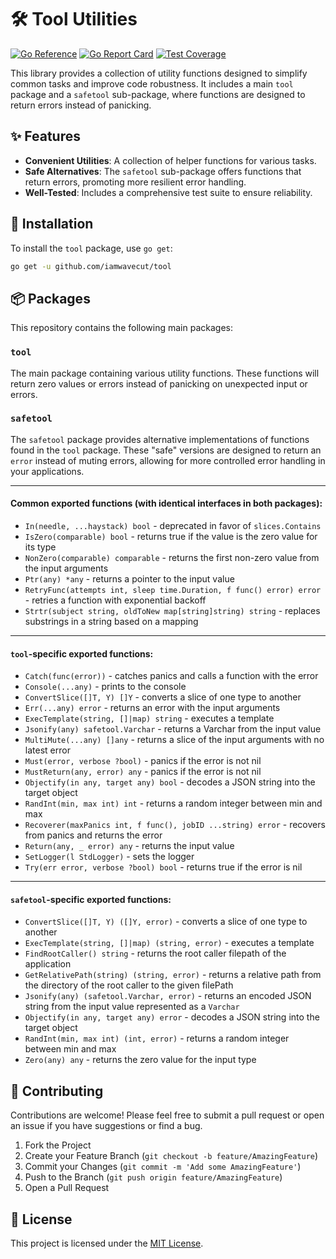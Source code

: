 # 🛠️ Tool Utilities

[![Go Reference](https://pkg.go.dev/badge/github.com/iamwavecut/tool.svg)](https://pkg.go.dev/github.com/iamwavecut/tool)
[![Go Report Card](https://goreportcard.com/badge/github.com/iamwavecut/tool)](https://goreportcard.com/report/github.com/iamwavecut/tool)
[![Test Coverage](https://img.shields.io/badge/coverage-TBD-lightgrey)](https://goreportcard.com/report/github.com/iamwavecut/tool) 

This library provides a collection of utility functions designed to simplify common tasks and improve code robustness. It includes a main `tool` package and a `safetool` sub-package, where functions are designed to return errors instead of panicking.

## ✨ Features

-   **Convenient Utilities**: A collection of helper functions for various tasks.
-   **Safe Alternatives**: The `safetool` sub-package offers functions that return errors, promoting more resilient error handling.
-   **Well-Tested**: Includes a comprehensive test suite to ensure reliability.

## 🚀 Installation

To install the `tool` package, use `go get`:

```bash
go get -u github.com/iamwavecut/tool
```

## 📦 Packages

This repository contains the following main packages:

### `tool`

The main package containing various utility functions. These functions will return zero values or errors instead of panicking on unexpected input or errors.

### `safetool`

The `safetool` package provides alternative implementations of functions found in the `tool` package. These "safe" versions are designed to return an `error` instead of muting errors, allowing for more controlled error handling in your applications.

---

#### Common exported functions (with identical interfaces in both packages):

*   `In(needle, ...haystack) bool` - deprecated in favor of `slices.Contains`
*   `IsZero(comparable) bool` - returns true if the value is the zero value for its type
*   `NonZero(comparable) comparable` - returns the first non-zero value from the input arguments
*   `Ptr(any) *any` - returns a pointer to the input value
*   `RetryFunc(attempts int, sleep time.Duration, f func() error) error` - retries a function with exponential backoff
*   `Strtr(subject string, oldToNew map[string]string) string` - replaces substrings in a string based on a mapping

---

#### `tool`-specific exported functions:

*   `Catch(func(error))` - catches panics and calls a function with the error
*   `Console(...any)` - prints to the console
*   `ConvertSlice([]T, Y) []Y` - converts a slice of one type to another
*   `Err(...any) error` - returns an error with the input arguments
*   `ExecTemplate(string, []|map) string` - executes a template
*   `Jsonify(any) safetool.Varchar` - returns a Varchar from the input value
*   `MultiMute(...any) []any` - returns a slice of the input arguments with no latest error
*   `Must(error, verbose ?bool)` - panics if the error is not nil
*   `MustReturn(any, error) any` - panics if the error is not nil
*   `Objectify(in any, target any) bool` - decodes a JSON string into the target object
*   `RandInt(min, max int) int` - returns a random integer between min and max
*   `Recoverer(maxPanics int, f func(), jobID ...string) error` - recovers from panics and returns the error
*   `Return(any, _ error) any` - returns the input value
*   `SetLogger(l StdLogger)` - sets the logger
*   `Try(err error, verbose ?bool) bool` - returns true if the error is nil

---

#### `safetool`-specific exported functions:

*   `ConvertSlice([]T, Y) ([]Y, error)` - converts a slice of one type to another
*   `ExecTemplate(string, []|map) (string, error)` - executes a template
*   `FindRootCaller() string` - returns the root caller filepath of the application
*   `GetRelativePath(string) (string, error)` - returns a relative path from the directory of the root caller to the given filePath
*   `Jsonify(any) (safetool.Varchar, error)` - returns an encoded JSON string from the input value represented as a `Varchar`
*   `Objectify(in any, target any) error` - decodes a JSON string into the target object
*   `RandInt(min, max int) (int, error)` - returns a random integer between min and max
*   `Zero(any) any` - returns the zero value for the input type

## 🤝 Contributing

Contributions are welcome! Please feel free to submit a pull request or open an issue if you have suggestions or find a bug.

1.  Fork the Project
2.  Create your Feature Branch (`git checkout -b feature/AmazingFeature`)
3.  Commit your Changes (`git commit -m 'Add some AmazingFeature'`)
4.  Push to the Branch (`git push origin feature/AmazingFeature`)
5.  Open a Pull Request

## 📜 License

This project is licensed under the [MIT License](LICENSE).